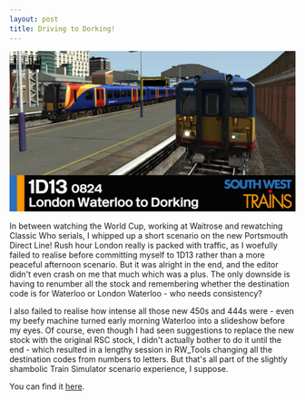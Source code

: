 ```yaml
---
layout: post
title: Driving to Dorking!
---
```


![1D13 0824 London Waterloo to Dorking](/images/scenarios/1D13-0824-london-waterloo-to-dorking.jpg)

In between watching the World Cup, working at Waitrose and rewatching Classic Who serials, I whipped up a short scenario on the new Portsmouth Direct Line! Rush hour London really is packed with traffic, as I woefully failed to realise before committing myself to 1D13 rather than a more peaceful afternoon scenario. But it was alright in the end, and the editor didn't even crash on me that much which was a plus. The only downside is having to renumber all the stock and remembering whether the destination code is for Waterloo or London Waterloo - who needs consistency?

I also failed to realise how intense all those new 450s and 444s were - even my beefy machine turned early morning Waterloo into a slideshow before my eyes. Of course, even though I had seen suggestions to replace the new stock with the original RSC stock, I didn't actually bother to do it until the end - which resulted in a lengthy session in RW_Tools changing all the destination codes from numbers to letters. But that's all part of the slightly shambolic Train Simulator scenario experience, I suppose.

You can find it [here](/trains/1D13-0824-london-waterloo-to-dorking).